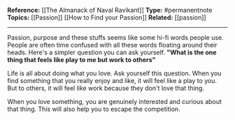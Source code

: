 **Reference:** [[The Almanack of Naval Ravikant]]
**Type:** #permanentnote 
**Topics:** [[Passion]] [[How to Find your Passion]]
**Related:** [[passion]]

----
Passion, purpose and these stuffs seems like some hi-fi words people use. People are often time confused with all these words floating around their heads.  Here's a simpler question you can ask yourself.  **"What is the one thing that feels like play to me but work to others"**

Life is all about doing what you love. Ask yourself this question. When you find something that you really enjoy and like, it will feel like a play to you. But to others, it will feel like work because they don't love that thing. 

When you love something, you are genuinely interested and curious about that thing. This will also help you to escape the competition.


